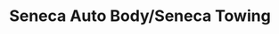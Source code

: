 ---
title: "Seneca Auto Body/Seneca Towing"
url: /mississauga/seneca-auto-body-seneca-towing/
shop: Autowerkstatt
---